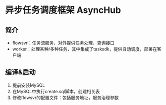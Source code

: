 # 异步任务调度框架 AsyncHub

## 简介
- flowsvr：任务流服务，对外提供任务处理、查询接口
- worker：处理某种/多种任务，其中集成了tasksdk，提供自动调度，部署在客户端


## 编译&启动
1. 提前安装MySQL
2. 在MySQL中执行create.sql脚本，创建相关表
3. 修改flowsvr的配置文件：包括服务地址，服务治理参数
 